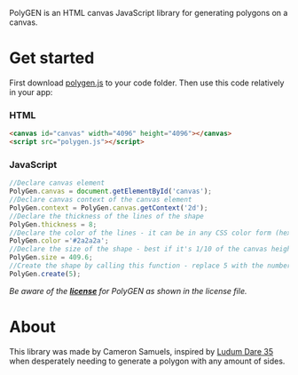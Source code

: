 PolyGEN is an HTML canvas JavaScript library for generating polygons on a canvas.

# Get started

First download [polygen.js](polygen.js) to your code folder. Then use this code relatively in your app:

### HTML
```html
<canvas id="canvas" width="4096" height="4096"></canvas>
<script src="polygen.js"></script>
```
### JavaScript
```javascript
//Declare canvas element
PolyGen.canvas = document.getElementById('canvas');
//Declare canvas context of the canvas element
PolyGen.context = PolyGen.canvas.getContext('2d');
//Declare the thickness of the lines of the shape
PolyGen.thickness = 8;
//Declare the color of the lines - it can be in any CSS color form (hex, rgb, rgba, name, etc)
PolyGen.color ='#2a2a2a';
//Declare the size of the shape - best if it's 1/10 of the canvas height and width
PolyGen.size = 409.6;
//Create the shape by calling this function - replace 5 with the number of sides
PolyGen.create(5);
```

*Be aware of the **[license](LICENSE)** for PolyGEN as shown in the license file.*

# About

This library was made by Cameron Samuels, inspired by [Ludum Dare 35](http://ludumdare.com/compo/ludum-dare-35/?action=preview&uid=91735) when desperately needing to generate a polygon with any amount of sides.
